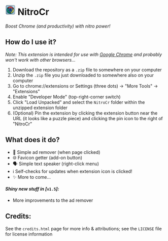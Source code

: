 # ![NitroCr logo](NitroCr/images/icon32.png) NitroCr
*Boost Chrome (and productivity) with nitro power!*

## How do I use it?
*Note: This extension is intended for use with [Google Chrome](https://www.google.com/chrome/ "https://www.google.com/chrome/") and probably won't work with other browsers...*

1. Download the repository as a `.zip` file to somewhere on your computer
2. Unzip the `.zip` file you just downloaded to somewhere also on your computer
3. Go to chrome://extensions or Settings (three dots) → "More Tools" → "Extensions"
4. Enable "Developer Mode" (top-right-corner switch)
5. Click "Load Unpacked" and select the `NitroCr` folder within the unzipped extension folder
6. (Optional) Pin the extension by clicking the extension button near the URL (it looks like a puzzle piece) and clicking the pin icon to the right of "NitroCr"

## What does it do?
- 🧼 Simple ad remover (when page clicked)
- 🌐 Favicon getter (add-on button)
- 🗣 Simple text speaker (right-click menu)
- ℹ Self-checks for updates when extension icon is clicked!
- ✨ More to come...

#### ***Shiny new stuff in [***`v1.5`***]:***
- More improvements to the ad remover

## Credits:
See the `credits.html` page for more info & attributions; see the `LICENSE` file for license information